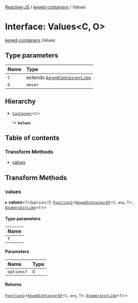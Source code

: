 [Reactive-JS](../README.md) / [keyed-containers](../modules/keyed_containers.md) / Values

# Interface: Values<C, O\>

[keyed-containers](../modules/keyed_containers.md).Values

## Type parameters

| Name | Type |
| :------ | :------ |
| `C` | extends [`KeyedContainerLike`](keyed_containers.KeyedContainerLike.md) |
| `O` | `never` |

## Hierarchy

- [`Container`](containers.Container.md)<`C`\>

  ↳ **`Values`**

## Table of contents

### Transform Methods

- [values](keyed_containers.Values.md#values)

## Transform Methods

### values

▸ **values**<`T`\>(`options?`): [`Function1`](../modules/functions.md#function1)<[`KeyedContainerOf`](../modules/keyed_containers.md#keyedcontainerof)<`C`, `any`, `T`\>, [`EnumeratorLike`](containers.EnumeratorLike.md)<`T`\>\>

#### Type parameters

| Name |
| :------ |
| `T` |

#### Parameters

| Name | Type |
| :------ | :------ |
| `options?` | `O` |

#### Returns

[`Function1`](../modules/functions.md#function1)<[`KeyedContainerOf`](../modules/keyed_containers.md#keyedcontainerof)<`C`, `any`, `T`\>, [`EnumeratorLike`](containers.EnumeratorLike.md)<`T`\>\>

